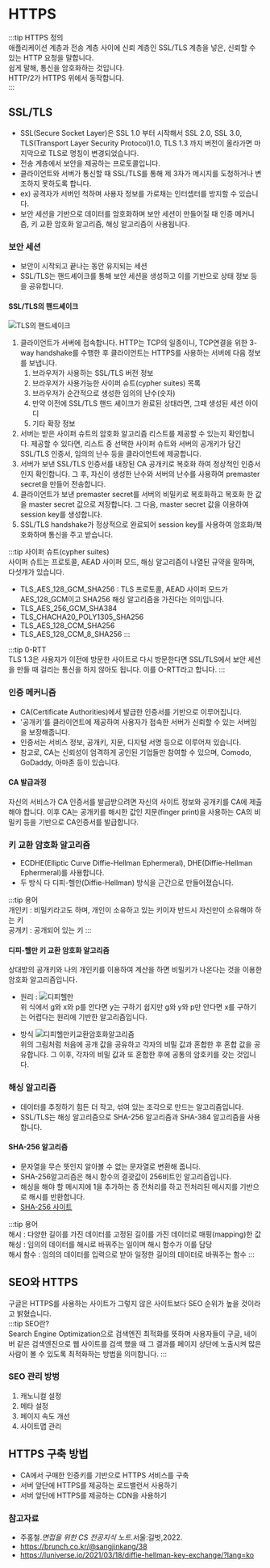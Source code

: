 # HTTPS

:::tip HTTPS 정의  
애플리케이션 계층과 전송 계층 사이에 신뢰 계층인 SSL/TLS 계층을 넣은, 신뢰할 수 있는 HTTP 요청을 말합니다.  
쉽게 말해, 통신을 암호화하는 것입니다.  
HTTP/2가 HTTPS 위에서 동작합니다.  
:::

## SSL/TLS

- SSL(Secure Socket Layer)은 SSL 1.0 부터 시작해서 SSL 2.0, SSL 3.0, TLS(Transport Layer Security Protocol)1.0, TLS 1.3 까지 버전이
  올라가면 마지막으로 TLS로 명칭이 변경되었습니다.
- 전송 계층에서 보안을 제공하는 프로토콜입니다.
- 클라이언트와 서버가 통신할 때 SSL/TLS를 통해 제 3자가 메시지를 도청하거나 변조하지 못하도록 합니다.
- ex) 공격자가 서버인 척하며 사용자 정보를 가로채는 인터셉터를 방지할 수 있습니다.
- 보안 세션을 기반으로 데이터를 암호화하며 보안 세션이 만들어질 때 인증 메커니즘, 키 교환 암호화 알고리즘, 해싱 알고리즘이 사용됩니다.

### 보안 세션

- 보안이 시작되고 끝나는 동안 유지되는 세션
- SSL/TLS는 핸드셰이크를 통해 보안 세션을 생성하고 이를 기반으로 상태 정보 등을 공유합니다.

#### SSL/TLS의 핸드셰이크

![TLS의 핸드셰이크](https://user-images.githubusercontent.com/79966015/176800261-9e4a9aca-7757-4dd5-8f9c-c6aa6555af76.PNG)

1) 클라이언트가 서버에 접속합니다. HTTP는 TCP의 일종이니, TCP연결을 위한 3-way handshake를 수행한 후 클라이언트는 HTTPS를 사용하는 서버에 다음 정보를 보냅니다.
    1) 브라우저가 사용하는 SSL/TLS 버전 정보
    2) 브라우저가 사용가능한 사이퍼 슈트(cypher suites) 목록
    3) 브라우저가 순간적으로 생성한 임의의 난수(숫자)
    4) 만약 이전에 SSL/TLS 핸드 셰이크가 완료된 상태라면, 그때 생성된 세션 아이디
    5) 기타 확장 정보
2) 서버는 받은 사이퍼 슈트의 암호화 알고리즘 리스트를 제공할 수 있는지 확인합니다. 제공할 수 있다면, 리스트 중 선택한 사이퍼 슈트와 서버의 공개키가 담긴 SSL/TLS 인증서, 임의의 난수 등을 클라이언트에
   제공합니다.
3) 서버가 보낸 SSL/TLS 인증서를 내장된 CA 공개키로 복호화 하여 정상적인 인증서인지 확인합니다. 그 후, 자신이 생성한 난수와 서버의 난수를 사용하여 premaster secret을 만들어 전송합니다.
4) 클라이언트가 보낸 premaster secret를 서버의 비밀키로 복호화하고 복호화 한 값을 master secret 값으로 저장합니다. 그 다음, master secret 값을 이용하여 session key를
   생성합니다.
5) SSL/TLS handshake가 정상적으로 완료되어 session key를 사용하여 암호화/복호화하며 통신을 주고 받습니다.

:::tip 사이퍼 슈트(cypher suites)  
사이퍼 슈트는 프로토콜, AEAD 사이퍼 모드, 해싱 알고리즘이 나열된 규약을 말하며, 다섯개가 있습니다.

- TLS_AES_128_GCM_SHA256 : TLS 프로토콜, AEAD 사이퍼 모드가 AES_128_GCM이고 SHA256 해싱 알고리즘을 가진다는 의미입니다.
- TLS_AES_256_GCM_SHA384
- TLS_CHACHA20_POLY1305_SHA256
- TLS_AES_128_CCM_SHA256
- TLS_AES_128_CCM_8_SHA256
  :::

:::tip 0-RTT  
TLS 1.3은 사용자가 이전에 방문한 사이트로 다시 방문한다면 SSL/TLS에서 보안 세션을 만들 때 걸리는 통신을 하지 않아도 됩니다. 이를 O-RTT라고 합니다.
:::

### 인증 메커니즘

- CA(Certificate Authorities)에서 발급한 인증서를 기반으로 이루어집니다.
- '공개키'를 클라이언트에 제공하여 사용자가 접속한 서버가 신뢰할 수 있는 서버임을 보장해줍니다.
- 인증서는 서비스 정보, 공개키, 지문, 디지털 서명 등으로 이루어져 있습니다.
- 참고로, CA는 신뢰성이 엄격하게 공인된 기업들만 참여할 수 있으며, Comodo, GoDaddy, 아마존 등이 있습니다.

#### CA 발급과정

자신의 서비스가 CA 인증서를 발급받으려면 자신의 사이트 정보와 공개키를 CA에 제출해야 합니다. 이후 CA는 공개키를 해시한 값인 지문(finger print)을 사용하는 CA의 비밀키 등을 기반으로 CA인증서를
발급합니다.

### 키 교환 암호화 알고리즘

- ECDHE(Elliptic Curve Diffie-Hellman Ephermeral), DHE(Diffie-Hellman Ephermeral)를 사용합니다.
- 두 방식 다 디피-헬만(Diffie-Hellman) 방식을 근간으로 만들어졌습니다.

:::tip 용어    
개인키 : 비밀키라고도 하며, 개인이 소유하고 있는 키이자 반드시 자신만이 소유해야 하는 키  
공개키 : 공개되어 있는 키
:::

#### 디피-헬만 키 교환 암호화 알고리즘

상대방의 공개키와 나의 개인키를 이용하여 계산을 하면 비밀키가 나온다는 것을 이용한 암호화 알고리즘입니다.

- 원리 : ![디피헬만](https://user-images.githubusercontent.com/79966015/176806692-e0852f83-dc56-494a-89e7-c14dc33108f8.PNG)  
  위 식에서 g와 x와 p를 안다면 y는 구하기 쉽지만 g와 y와 p만 안다면 x를 구하기는 어렵다는 원리에 기반한 알고리즘입니다.

- 방식
  ![디피헬만키교환암호화알고리즘](https://user-images.githubusercontent.com/79966015/176808246-9b310301-2da5-4725-baca-2889a44d28d3.PNG)  
  위의 그림처럼 처음에 공개 값을 공유하고 각자의 비밀 값과 혼합한 후 혼합 값을 공유합니다. 그 이후, 각자의 비밀 값과 또 혼합한 후에 공통의 암호키를 갖는 것입니다.

### 해싱 알고리즘

- 데이터를 추정하기 힘든 더 작고, 섞여 있는 조각으로 만드는 알고리즘입니다.
- SSL/TLS는 해싱 알고리즘으로 SHA-256 알고리즘과 SHA-384 알고리즘을 사용합니다.

#### SHA-256 알고리즘

- 문자열을 무슨 뜻인지 알아볼 수 없는 문자열로 변환해 줍니다.
- SHA-256알고리즘은 해시 함수의 결괏값이 256비트인 알고리즘입니다.
- 해싱을 해야 할 메시지에 1을 추가하는 증 전처리를 하고 전처리된 메시지를 기반으로 해시를 반환합니다.
- [SHA-256 사이트](https://emn178.github.io/online-tools/sha256.html)

:::tip 용어    
해시 : 다양한 길이를 가진 데이터를 고정된 길이를 가진 데이터로 매핑(mapping)한 값  
해싱 : 임의의 데이터를 해시로 바꿔주는 일이며 해시 함수가 이를 담당  
해시 함수 : 임의의 데이터를 입력으로 받아 일정한 길이의 데이터로 바꿔주는 함수
:::

## SEO와 HTTPS

구글은 HTTPS를 사용하는 사이트가 그렇지 않은 사이트보다 SEO 순위가 높을 것이라고 밝혔습니다.  
:::tip SEO란?  
Search Engine Optimization으로 검색엔진 최적화를 뜻하며 사용자들이 구글, 네이버 같은 검색엔진으로 웹 사이트를 검색 했을 때 그 결과를 페이지 상단에 노출시켜 많은 사람이 볼 수 있도록
최적화하는 방법을 의미합니다.
:::

### SEO 관리 방벙

1. 캐노니컬 설정
2. 메타 설정
3. 페이지 속도 개선
4. 사이트맵 관리

## HTTPS 구축 방법

- CA에서 구매한 인증키를 기반으로 HTTPS 서비스를 구축
- 서버 앞단에 HTTPS를 제공하는 로드밸런서 사용하기
- 서버 앞단에 HTTPS를 제공하는 CDN을 사용하기

### 참고자료

- 주홍철.*면접을 위한 CS 전공지식 노트*.서울:길벗,2022.
- https://brunch.co.kr/@sangjinkang/38
- https://luniverse.io/2021/03/18/diffie-hellman-key-exchange/?lang=ko